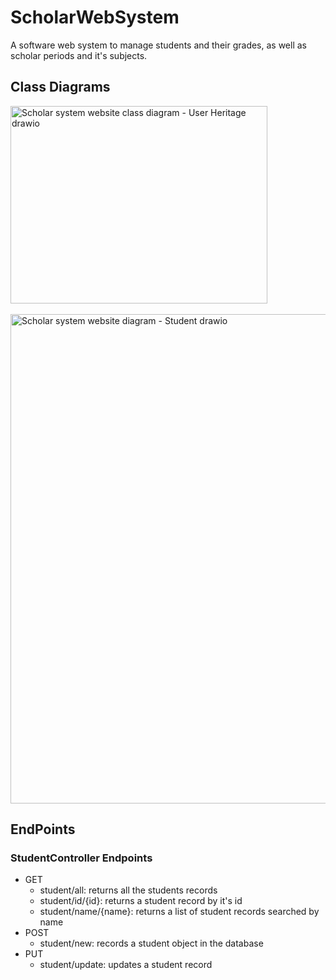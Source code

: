 # ScholarWebSystem
A software web system to manage students and their grades, as well as scholar periods and it's subjects.

## Class Diagrams

<img width="411" height="316" alt="Scholar system website class diagram - User Heritage drawio" src="https://github.com/user-attachments/assets/c88dcae3-b594-4220-ada0-ec777c06e69c" /><br/><br/>
<img width="1031" height="783" alt="Scholar system website diagram - Student drawio" src="https://github.com/user-attachments/assets/a8a35592-abe1-45d9-bf1e-c2368365e34e" /><br/>
## EndPoints<br/>
### StudentController Endpoints<br/>
* GET
  * student/all: returns all the students records
  * student/id/{id}: returns a student record by it's id
  * student/name/{name}: returns a list of student records searched by name
* POST
  * student/new: records a student object in the database
* PUT
  * student/update: updates a student record



